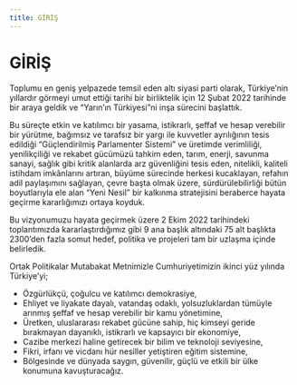 ```yaml
---
title: GİRİŞ
---
```


GİRİŞ
===

Toplumu en geniş yelpazede temsil eden altı siyasi parti olarak, Türkiye’nin yıllardır görmeyi umut ettiği tarihi bir birliktelik için 12 Şubat 2022 tarihinde bir araya geldik ve “Yarın’ın Türkiyesi”ni inşa sürecini başlattık.

Bu süreçte etkin ve katılımcı bir yasama, istikrarlı, şeffaf ve hesap verebilir bir yürütme, bağımsız ve tarafsız bir yargı ile kuvvetler ayrılığının tesis edildiği “Güçlendirilmiş Parlamenter Sistemi” ve üretimde verimliliği, yenilikçiliği ve rekabet gücümüzü tahkim eden, tarım, enerji, savunma sanayi, sağlık gibi kritik alanlarda arz güvenliğini tesis eden, nitelikli, kaliteli istihdam imkânlarını artıran, büyüme sürecinde herkesi kucaklayan, refahın adil paylaşımını sağlayan, çevre başta olmak üzere, sürdürülebilirliği bütün boyutlarıyla ele alan “Yeni Nesil” bir kalkınma stratejisini beraberce hayata geçirme kararlığımızı ortaya koyduk.

Bu vizyonumuzu hayata geçirmek üzere 2 Ekim 2022 tarihindeki toplantımızda kararlaştırdığımız gibi 9 ana başlık altındaki 75 alt başlıkta 2300’den fazla somut hedef, politika ve projeleri tam bir uzlaşma içinde belirledik.

Ortak Politikalar Mutabakat Metnimizle Cumhuriyetimizin ikinci yüz yılında Türkiye’yi;
* Özgürlükçü, çoğulcu ve katılımcı demokrasiye,
* Ehliyet ve liyakate dayalı, vatandaş odaklı, yolsuzluklardan tümüyle arınmış şeffaf ve hesap verebilir bir kamu yönetimine,
* Üretken, uluslararası rekabet gücüne sahip, hiç kimseyi geride bırakmayan dayanıklı, istikrarlı ve kapsayıcı bir ekonomiye,
* Cazibe merkezi haline getirecek bir bilim ve teknoloji seviyesine,
* Fikri, irfanı ve vicdanı hür nesiller yetiştiren eğitim sistemine,
* Bölgesinde ve dünyada saygın, güvenilir, güçlü ve etkili bir ülke konumuna kavuşturacağız.
